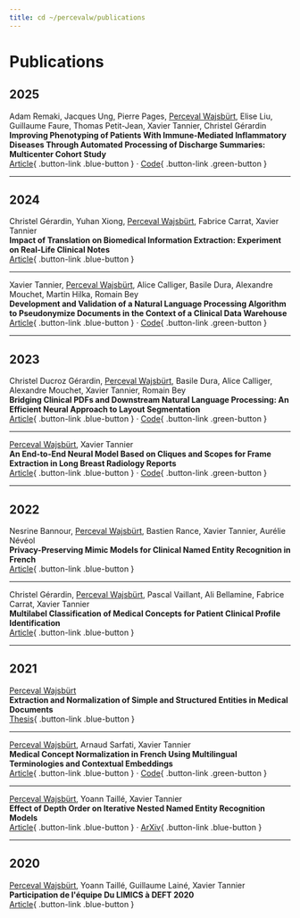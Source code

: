 ```yaml
---
title: cd ~/percevalw/publications
---
```


# Publications

## 2025
Adam Remaki, Jacques Ung, Pierre Pages, <u>Perceval Wajsbürt</u>, Elise Liu, Guillaume Faure, Thomas Petit-Jean, Xavier Tannier, Christel Gérardin   
**Improving Phenotyping of Patients With Immune-Mediated Inflammatory Diseases Through Automated Processing of Discharge Summaries: Multicenter Cohort Study**   
[Article](https://doi.org/10.2196/68704){ .button-link .blue-button } · [Code](https://github.com/Aremaki/BioMedics){ .button-link .green-button }

---

## 2024
Christel Gérardin, Yuhan Xiong, <u>Perceval Wajsbürt</u>, Fabrice Carrat, Xavier Tannier   
**Impact of Translation on Biomedical Information Extraction: Experiment on Real-Life Clinical Notes**   
[Article](https://doi.org/10.2196/49607){ .button-link .blue-button }

---

Xavier Tannier, <u>Perceval Wajsbürt</u>, Alice Calliger, Basile Dura, Alexandre Mouchet, Martin Hilka, Romain Bey   
**Development and Validation of a Natural Language Processing Algorithm to Pseudonymize Documents in the Context of a Clinical Data Warehouse**   
[Article](https://doi.org/10.1055/s-0044-1778693){ .button-link .blue-button } · [Code](https://github.com/aphp/eds-pseudo){ .button-link .green-button }

---

## 2023
Christel Ducroz Gérardin, <u>Perceval Wajsbürt</u>, Basile Dura, Alice Calliger, Alexandre Mouchet, Xavier Tannier, Romain Bey   
**Bridging Clinical PDFs and Downstream Natural Language Processing: An Efficient Neural Approach to Layout Segmentation**   
[Article](https://doi.org/10.2139/SSRN.4587624){ .button-link .blue-button } · [Code](https://github.com/aphp/edspdf){ .button-link .green-button }

---

<u>Perceval Wajsbürt</u>, Xavier Tannier   
**An End-to-End Neural Model Based on Cliques and Scopes for Frame Extraction in Long Breast Radiology Reports**   
[Article](https://doi.org/10.18653/v1/2023.bionlp-1.13){ .button-link .blue-button } · [Code](https://github.com/percevalw/breast-imaging-frame-extraction){ .button-link .green-button }

---

## 2022
Nesrine Bannour, <u>Perceval Wajsbürt</u>, Bastien Rance, Xavier Tannier, Aurélie Névéol   
**Privacy-Preserving Mimic Models for Clinical Named Entity Recognition in French**   
[Article](https://doi.org/10.1016/j.jbi.2022.104073){ .button-link .blue-button }

---

Christel Gérardin, <u>Perceval Wajsbürt</u>, Pascal Vaillant, Ali Bellamine, Fabrice Carrat, Xavier Tannier   
**Multilabel Classification of Medical Concepts for Patient Clinical Profile Identification**   
[Article](https://doi.org/10.1016/j.artmed.2022.102311){ .button-link .blue-button }

---

## 2021
<u>Perceval Wajsbürt</u>   
**Extraction and Normalization of Simple and Structured Entities in Medical Documents**   
[Thesis](https://hal.science/tel-03624928){ .button-link .blue-button }

---

<u>Perceval Wajsbürt</u>, Arnaud Sarfati, Xavier Tannier   
**Medical Concept Normalization in French Using Multilingual Terminologies and Contextual Embeddings**   
[Article](https://doi.org/10.1016/j.jbi.2021.103684){ .button-link .blue-button } · [Code](https://github.com/percevalw/mlg-norm){ .button-link .green-button }

---

<u>Perceval Wajsbürt</u>, Yoann Taillé, Xavier Tannier   
**Effect of Depth Order on Iterative Nested Named Entity Recognition Models**   
[Article](https://doi.org/10.1007/978-3-030-77211-6_50){ .button-link .blue-button } · [ArXiv](https://arxiv.com/abs/2104.01037){ .button-link .blue-button }

---

## 2020
<u>Perceval Wajsbürt</u>, Yoann Taillé, Guillaume Lainé, Xavier Tannier   
**Participation de l'équipe Du LIMICS à DEFT 2020**   
[Article](https://aclanthology.org/2020.jeptalnrecital-deft.11/){ .button-link .blue-button }
